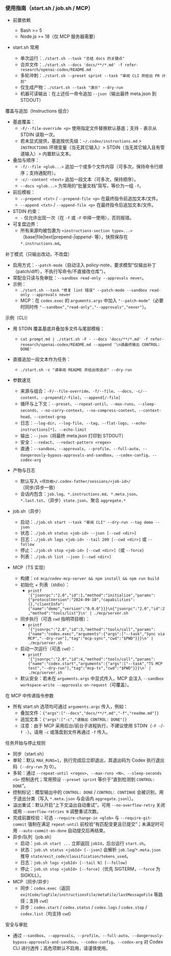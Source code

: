 ### 使用指南（start.sh / job.sh / MCP）

- 前置依赖
  - Bash >= 5
  - Node.js >= 18（仅 MCP 服务器需要）

- start.sh 常用
  - 单次运行：`./start.sh --task "总结 docs 的关键点"`
  - 合并文件：`./start.sh --docs 'docs/**/*.md' -f refer-research/openai-codex/README.md`
  - 多轮冲刺：`./start.sh --preset sprint --task "审阅 CLI 并给出 PR 计划"`
  - 仅生成产物：`./start.sh --task "演示" --dry-run`
  - 机器可读输出：在上述任一命令追加 `--json`（输出最终 meta.json 到 STDOUT）

覆盖与追加（Instructions 组合）
- 基底覆盖：
  - `-F/--file-override <p>` 使用指定文件替换默认基底；支持 `-` 表示从 STDIN 读取一次。
  - 若未显式提供，基底按优先级：`~/.codex/instructions.md` > `INSTRUCTIONS` 环境变量（当无其它输入）> STDIN（当无其它输入且有管道输入）> 内置默认文本。
- 叠加与顺序：
  - `-f/--file <glob...>` 追加一个或多个文件内容（可多次，保持命令行顺序；支持通配符）。
  - `-c/--content <text>` 追加一段文本（可多次，保持顺序）。
  - `--docs <glob...>` 为常用的“批量文档”简写，等价为一组 `-f`。
- 前后模板：
  - `--prepend <txt>` / `--prepend-file <p>` 在最终指令前追加文本/文件。
  - `--append <txt>` / `--append-file <p>` 在最终指令后追加文本/文件。
- STDIN 约束：
  - `-` 仅允许出现一次（在 `-f` 或 `-F` 中择一使用），否则报错。
- 可复盘边界：
  - 所有来源均被包裹为 `<instructions-section type=...>`（base|file|text|prepend-*|append-* 等），快照保存在 `*.instructions.md`。

补丁模式（只输出改动，不改盘）
- 启用方式：`--patch-mode`（自动注入 policy-note，要求模型“仅输出补丁（patch/diff），不执行写命令/不直接改仓库”）。
- 常配合只读与免审批：`--sandbox read-only --approvals never`。
- 示例：
  - `./start.sh --task "修复 lint 错误" --patch-mode --sandbox read-only --approvals never`
  - MCP：在 `codex.exec` 的 `arguments.args` 中加入 `"--patch-mode"`（必要时同时传 `"--sandbox","read-only","--approvals","never"`）。

示例（CLI）
- 用 STDIN 覆盖基底并叠加多文件与尾部模板：
  - `cat prompt.md | ./start.sh -F - --docs 'docs/**/*.md' -f refer-research/openai-codex/README.md --append '\n请最终输出 CONTROL: DONE'`
- 直接追加一段文本作为任务：
  - `./start.sh -c "请审阅 README 并给出改进点" --dry-run`

- 参数速览
  - 来源与组合：`-F/--file-override`、`-f/--file`、`--docs`、`-c/--content`、`--prepend[/-file]`、`--append[/-file]`
  - 循环与上下文：`--preset`、`--repeat-until`、`--max-runs`、`--sleep-seconds`、`--no-carry-context`、`--no-compress-context`、`--context-head`、`--context-grep`
  - 日志：`--log-dir`、`--log-file`、`--tag`、`--flat-logs`、`--echo-instructions[*]`、`--echo-limit`
  - 输出：`--json`（将最终 meta.json 打印到 STDOUT）
  - 安全：`--redact`、`--redact-pattern <regex>`
  - 直通：`--sandbox`、`--approvals`、`--profile`、`--full-auto`、`--dangerously-bypass-approvals-and-sandbox`、`--codex-config`、`--codex-arg`

- 产物与日志
  - 默认写入 `<项目根>/.codex-father/sessions/<job-id>/`（同步/异步一致）
  - 会话内包含：`job.log`、`*.instructions.md`、`*.meta.json`、`*.last.txt`、（异步）`state.json`、聚合 `aggregate.*`

- job.sh（异步）
  - 启动：`./job.sh start --task "审阅 CLI" --dry-run --tag demo --json`
  - 状态：`./job.sh status <job-id> --json [--cwd <dir>]`
  - 日志：`./job.sh logs <job-id> --tail 200 [--cwd <dir>]` 或 `--follow`
  - 停止：`./job.sh stop <job-id> [--cwd <dir>]`（或 `--force`）
  - 列表：`./job.sh list --json [--cwd <dir>]`

- MCP（TS 实现）
  - 构建：`cd mcp/codex-mcp-server && npm install && npm run build`
  - 初始化 + 列表（stdio）：
    - `printf '{"jsonrpc":"2.0","id":1,"method":"initialize","params":{"protocolVersion":"2024-09-18","capabilities":{},"clientInfo":{"name":"demo","version":"0.0.0"}}}\n{"jsonrpc":"2.0","id":2,"method":"tools/list"}\n' | ./mcp/server.sh`
  - 同步执行（可选 `cwd` 指明项目根）：
    - `printf '{"jsonrpc":"2.0","id":3,"method":"tools/call","params":{"name":"codex.exec","arguments":{"args":["--task","Sync via MCP","--dry-run"],"tag":"mcp-sync","cwd":"$PWD"}}}\n' | ./mcp/server.sh`
  - 启动一次运行（可选 `cwd`）：
    - `printf '{"jsonrpc":"2.0","id":4,"method":"tools/call","params":{"name":"codex.start","arguments":{"args":["--task","TS MCP test","--dry-run"],"tag":"mcp-ts","cwd":"$PWD"}}}\n' | ./mcp/server.sh`
  - 默认安全：若未在 `arguments.args` 中显式传入，MCP 会注入 `--sandbox workspace-write --approvals on-request`（可覆盖）。

在 MCP 中传递指令参数
- 所有 start.sh 选项均可通过 `arguments.args` 传入，例如：
  - 叠加文件：`{"args":["--docs","docs/**/*.md","-f","readme.md"]}`
  - 追加文本：`{"args":["-c","请输出 CONTROL: DONE"]}`
  - 注意：由于 MCP 采用后台/前台子进程执行，不建议使用 STDIN（`-F -`/`-f -`）。请用 `-c` 或落盘到文件再通过 `-f` 传入。

任务开始与停止规则
  - 同步（start.sh）
  - 单轮：默认 `MAX_RUNS=1`，执行完成后立即退出，其退出码为 Codex 执行退出码（`--dry-run` 为 0）。
  - 多轮：通过 `--repeat-until <regex>`、`--max-runs <N>`、`--sleep-seconds <S>` 控制迭代；常用预设 `--preset sprint` 等价于“直到检测到 `CONTROL: DONE`”。
  - 控制标记：模型输出中的 `CONTROL: DONE` / `CONTROL: CONTINUE` 会被识别，用于退出分类（写入 `*.meta.json` 与会话内 `aggregate.jsonl`）。
  - 溢出重试：默认开启“上下文溢出自动重试”，可用 `--no-overflow-retry` 关闭或用 `--overflow-retries N` 调整重试次数。
  - 完成前置校验：可选 `--require-change-in <glob>` 与 `--require-git-commit` 强制在满足 `repeat-until` 前校验“有匹配变更且已提交”；未满足时可用 `--auto-commit-on-done` 自动提交后再结束。
- 异步/队列（job.sh）
  - 启动：`job.sh start ...` 立即返回 `jobId`，后台运行 `start.sh`。
  - 状态：`job.sh status <jobId> [--json]` 会解析 `job.log`/`*.meta.json` 推导 `state/exit_code/classification/tokens_used`。
  - 日志：`job.sh logs <jobId> [--tail N] [--follow]`
  - 停止：`job.sh stop <jobId> [--force]`（优先 SIGTERM，`--force` 为 SIGKILL）。
- MCP（同步/异步）
  - 同步：`codex.exec`（返回 `exitCode/logFile/instructionsFile/metaFile/lastMessageFile` 等路径；支持 `cwd`）
  - 异步：`codex.start` / `codex.status` / `codex.logs` / `codex.stop` / `codex.list`（均支持 `cwd`）

安全与审批
- 通过 `--sandbox`、`--approvals`、`--profile`、`--full-auto`、`--dangerously-bypass-approvals-and-sandbox`、`--codex-config`、`--codex-arg` 对 Codex CLI 进行透传；高危项默认不启用，请谨慎使用。
